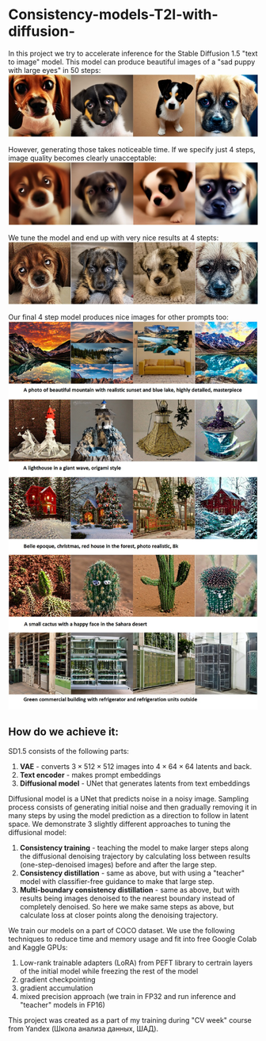 # Consistency-models-T2I-with-diffusion-
In this project we try to accelerate inference for the Stable Diffusion 1.5 "text to image" model. This model can produce beautiful images of a "sad puppy with large eyes" in 50 steps: ![SD1.5 50 step sample](result_images/SD_50steps.jpg) 

However, generating those takes noticeable time. If we specify just 4 steps, image quality becomes clearly unacceptable: ![SD1.5 4 step sample](result_images/SD_4steps.jpg) 

We tune the model and end up with very nice results at 4 stepts: ![Multi-boundary consistensy distillation](result_images/MBCD.jpg)

Our final 4 step model produces nice images for other prompts too: ![Multi-boundary consistensy distillation samples for other prompts](result_images/MBCD_other_prompts.jpg) 

## How do we achieve it:
SD1.5 consists of the following parts:
1) **VAE** - converts $3{\times}512{\times}512$ images into $4{\times}64{\times}64$ latents and back.
2) **Text encoder** - makes prompt embeddings
3) **Diffusional model** - UNet that generates latents from text embeddings

Diffusional model is a UNet that predicts noise in a noisy image. Sampling process consists of generating initial noise and then gradually removing it in many steps by using the model prediction as a direction to follow in latent space.  We demonstrate 3 slightly different approaches to tuning the diffusional model:
1) **Consistency training** - teaching the model to make larger steps along the diffusional denoising trajectory by calculating loss between results (one-step-denoised images) before and after the large step.
2) **Consistency distillation** - same as above, but with using a "teacher" model with classifier-free guidance to make that large step.
3) **Multi-boundary consistency distillation** - same as above, but with results being images denoised to the nearest boundary instead of completely denoised. So here we make same steps as above, but calculate loss at closer points along the denoising trajectory.

We train our models on a part of COCO dataset. We use the following techniques to reduce time and memory usage and fit into free Google Colab and Kaggle GPUs:
1) Low-rank trainable adapters (LoRA) from PEFT library to certrain layers of the initial model while freezing the rest of the model
2) gradient checkpointing
3) gradient accumulation
4) mixed precision approach (we train in FP32 and run inference and "teacher" models in FP16)

This project was created as a part of my training during "CV week" course from Yandex (Школа анализа данных, ШАД).
